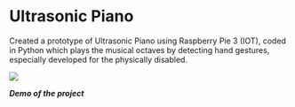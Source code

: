 # Ultrasonic Piano
Created a prototype of Ultrasonic Piano using Raspberry Pie 3 (IOT), 
coded in Python which plays the musical octaves by detecting hand gestures, especially developed for the physically disabled.


[![](https://img.youtube.com/vi/JGtyuPudK5s/0.jpg)](https://youtu.be/JGtyuPudK5s)

   **_Demo of the project_**
